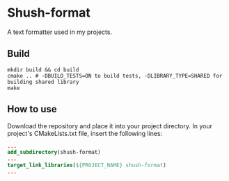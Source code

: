 # Shush-format
A text formatter used in my projects.

## Build
```shell
mkdir build && cd build
cmake .. # -DBUILD_TESTS=ON to build tests, -DLIBRARY_TYPE=SHARED for building shared library
make
```

## How to use
Download the repository and place it into your project directory. In your project's CMakeLists.txt file, insert the following lines:
```cmake
...
add_subdirectory(shush-format)
...
target_link_libraries(${PROJECT_NAME} shush-format)
...

```
